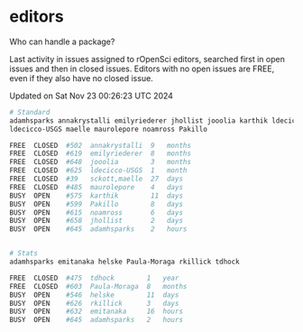 # editors

Who can handle a package?

Last activity in issues assigned to rOpenSci editors, searched first in open
issues and then in closed issues. Editors with no open issues are FREE, even if
they also have no closed issue.


Updated on Sat Nov 23 00:26:23 UTC 2024

```bash
# Standard
adamhsparks annakrystalli emilyriederer jhollist jooolia karthik ldecicco
ldecicco-USGS maelle maurolepore noamross Pakillo

FREE  CLOSED  #502  annakrystalli  9   months
FREE  CLOSED  #619  emilyriederer  8   months
FREE  CLOSED  #648  jooolia        3   months
FREE  CLOSED  #625  ldecicco-USGS  1   month
FREE  CLOSED  #39   sckott,maelle  27  days
FREE  CLOSED  #485  maurolepore    4   days
BUSY  OPEN    #575  karthik        11  days
BUSY  OPEN    #599  Pakillo        8   days
BUSY  OPEN    #615  noamross       6   days
BUSY  OPEN    #658  jhollist       2   days
BUSY  OPEN    #645  adamhsparks    2   hours


# Stats
adamhsparks emitanaka helske Paula-Moraga rkillick tdhock

FREE  CLOSED  #475  tdhock        1   year
FREE  CLOSED  #603  Paula-Moraga  8   months
BUSY  OPEN    #546  helske        11  days
BUSY  OPEN    #626  rkillick      3   days
BUSY  OPEN    #632  emitanaka     16  hours
BUSY  OPEN    #645  adamhsparks   2   hours
```
